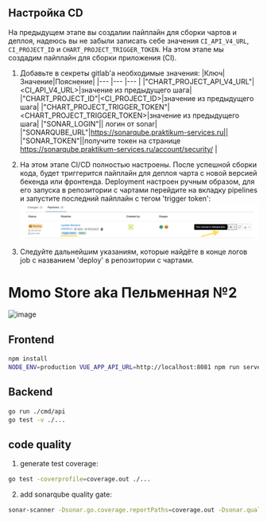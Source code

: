 ## Настройка CD 

На предыдущем этапе вы создалии пайплайн для сборки чартов и деплоя, надеюсь вы не забыли записать себе значения `CI_API_V4_URL`, `CI_PROJECT_ID` и `CHART_PROJECT_TRIGGER_TOKEN`. На этом этапе мы создадим пайплайн для сборки приложения (CI).

1. Добавьте в секреты gitlab'a необходимые значения:
|Ключ|Значение|Пояснение|
|--- |---     |---      |
|"CHART_PROJECT_API_V4_URL"|<CI_API_V4_URL>|значение из предыдущего шага|
|"CHART_PROJECT_ID"|<CI_PROJECT_ID>|значение из предыдущего шага|
|"CHART_PROJECT_TRIGGER_TOKEN"|<CHART_PROJECT_TRIGGER_TOKEN>|значение из предыдущего шага|
|"SONAR_LOGIN"|| логин от sonar|
|"SONARQUBE_URL"|https://sonarqube.praktikum-services.ru||
|"SONAR_TOKEN"||получите токен на странице https://sonarqube.praktikum-services.ru/account/security/ |

2. На этом этапе CI/CD полностью настроены. После успешной сборки кода, будет триггерится пайплайн для деплоя чарта с новой версией бекенда или фронтенда. Deployment настроен ручным образом, для его запуска в репозитории с чартами перейдите на вкладку pipelines и запустите последний пайплайн с тегом 'trigger token':
![alt text](image-1.png)

3. Следуйте дальнейшим указаниям, которые найдёте в конце логов job с названием 'deploy' в репозитории с чартами.


# Momo Store aka Пельменная №2

<img width="900" alt="image" src="https://user-images.githubusercontent.com/9394918/167876466-2c530828-d658-4efe-9064-825626cc6db5.png">

## Frontend

```bash
npm install
NODE_ENV=production VUE_APP_API_URL=http://localhost:8081 npm run serve
```

## Backend

```bash
go run ./cmd/api
go test -v ./... 
```

## code quality 

1. generate test coverage:
```bash
go test -coverprofile=coverage.out ./...
``` 
2. add sonarqube quality gate:
```bash
sonar-scanner -Dsonar.go.coverage.reportPaths=coverage.out -Dsonar.qualitygate.wait=true
```
